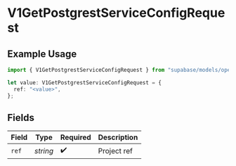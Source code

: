 # V1GetPostgrestServiceConfigRequest

## Example Usage

```typescript
import { V1GetPostgrestServiceConfigRequest } from "supabase/models/operations";

let value: V1GetPostgrestServiceConfigRequest = {
  ref: "<value>",
};
```

## Fields

| Field              | Type               | Required           | Description        |
| ------------------ | ------------------ | ------------------ | ------------------ |
| `ref`              | *string*           | :heavy_check_mark: | Project ref        |